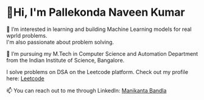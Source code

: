 # 👋Hi, I'm Pallekonda Naveen Kumar

👀 I’m interested in learning and building Machine Learning models for real wprld problems.  
I'm also passionate about problem solving.

🌱 I’m pursuing my M.Tech in Computer Science and Automation Department from the Indian Institute of Science, Bangalore.

I solve problems on DSA on the Leetcode platform. Check out my profile here: [Leetcode](https://leetcode.com/u/cracknaveen/)

📫 You can reach out to me through LinkedIn: [Manikanta Bandla](https://linkedin.com/in/naveen-kumar-pallekonda-5a29b3158)
